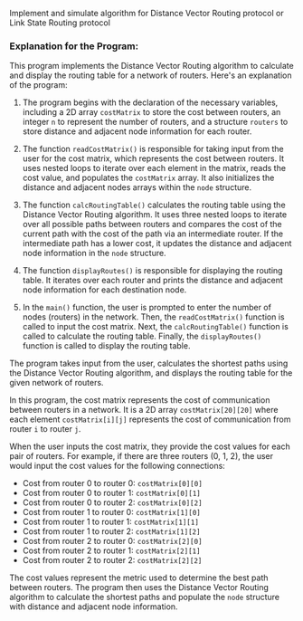 Implement and simulate algorithm for Distance Vector Routing protocol or Link State Routing protocol

### Explanation for the Program:

This program implements the Distance Vector Routing algorithm to calculate and display the routing table for a network of routers. Here's an explanation of the program:

1. The program begins with the declaration of the necessary variables, including a 2D array `costMatrix` to store the cost between routers, an integer `n` to represent the number of routers, and a structure `routers` to store distance and adjacent node information for each router.

2. The function `readCostMatrix()` is responsible for taking input from the user for the cost matrix, which represents the cost between routers. It uses nested loops to iterate over each element in the matrix, reads the cost value, and populates the `costMatrix` array. It also initializes the distance and adjacent nodes arrays within the `node` structure.

3. The function `calcRoutingTable()` calculates the routing table using the Distance Vector Routing algorithm. It uses three nested loops to iterate over all possible paths between routers and compares the cost of the current path with the cost of the path via an intermediate router. If the intermediate path has a lower cost, it updates the distance and adjacent node information in the `node` structure.

4. The function `displayRoutes()` is responsible for displaying the routing table. It iterates over each router and prints the distance and adjacent node information for each destination node.

5. In the `main()` function, the user is prompted to enter the number of nodes (routers) in the network. Then, the `readCostMatrix()` function is called to input the cost matrix. Next, the `calcRoutingTable()` function is called to calculate the routing table. Finally, the `displayRoutes()` function is called to display the routing table.

The program takes input from the user, calculates the shortest paths using the Distance Vector Routing algorithm, and displays the routing table for the given network of routers.

In this program, the cost matrix represents the cost of communication between routers in a network. It is a 2D array `costMatrix[20][20]` where each element `costMatrix[i][j]` represents the cost of communication from router `i` to router `j`. 




When the user inputs the cost matrix, they provide the cost values for each pair of routers. For example, if there are three routers (0, 1, 2), the user would input the cost values for the following connections:

- Cost from router 0 to router 0: `costMatrix[0][0]`
- Cost from router 0 to router 1: `costMatrix[0][1]`
- Cost from router 0 to router 2: `costMatrix[0][2]`
- Cost from router 1 to router 0: `costMatrix[1][0]`
- Cost from router 1 to router 1: `costMatrix[1][1]`
- Cost from router 1 to router 2: `costMatrix[1][2]`
- Cost from router 2 to router 0: `costMatrix[2][0]`
- Cost from router 2 to router 1: `costMatrix[2][1]`
- Cost from router 2 to router 2: `costMatrix[2][2]`

The cost values represent the metric used to determine the best path between routers. The program then uses the Distance Vector Routing algorithm to calculate the shortest paths and populate the `node` structure with distance and adjacent node information.
